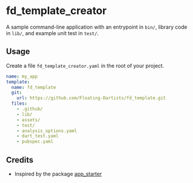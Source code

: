 # fd_template_creator

A sample command-line application with an entrypoint in `bin/`, library code
in `lib/`, and example unit test in `test/`.

## Usage

Create a file `fd_template_creator.yaml` in the root of your project.

```yaml
name: my_app
template:
  name: fd_template
  git:
    url: https://github.com/Floating-Dartists/fd_template.git
  files:
    - .github/
    - lib/
    - assets/
    - test/
    - analysis_options.yaml
    - dart_test.yaml
    - pubspec.yaml
```

## Credits

* Inspired by the package [app_starter](https://pub.dev/packages/app_starter)
